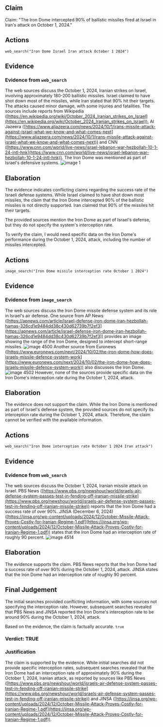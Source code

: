 ## Claim
Claim: "The Iron Dome intercepted 90% of ballistic missiles fired at Israel in Iran's attack on October 1, 2024."

## Actions
```
web_search("Iron Dome Israel Iran attack October 1 2024")
```

## Evidence
### Evidence from `web_search`
The web sources discuss the October 1, 2024, Iranian strikes on Israel, involving approximately 180-200 ballistic missiles.  Israel claimed to have shot down most of the missiles, while Iran stated that 90% hit their targets. The attacks caused minor damage, with some injuries and fatalities.  The sources include reports from Wikipedia ([https://en.wikipedia.org/wiki/October_2024_Iranian_strikes_on_Israel](https://en.wikipedia.org/wiki/October_2024_Iranian_strikes_on_Israel)), Al Jazeera ([https://www.aljazeera.com/news/2024/10/1/irans-missile-attack-against-israel-what-we-know-and-what-comes-next](https://www.aljazeera.com/news/2024/10/1/irans-missile-attack-against-israel-what-we-know-and-what-comes-next)) and CNN ([https://www.cnn.com/world/live-news/israel-lebanon-war-hezbollah-10-1-24-intl-hnk](https://www.cnn.com/world/live-news/israel-lebanon-war-hezbollah-10-1-24-intl-hnk)). The Iron Dome was mentioned as part of Israel's defensive systems. ![image 1](media/0.jpg)


## Elaboration
The evidence indicates conflicting claims regarding the success rate of the Israeli defense systems. While Israel claimed to have shot down most missiles, the claim that the Iron Dome intercepted 90% of the ballistic missiles is not directly supported. Iran claimed that 90% of the missiles hit their targets.

The provided sources mention the Iron Dome as part of Israel's defense, but they do not specify the system's interception rate.

To verify the claim, I would need specific data on the Iron Dome's performance during the October 1, 2024, attack, including the number of missiles intercepted.


## Actions
```
image_search("Iron Dome missile interception rate October 1 2024")
```

## Evidence
### Evidence from `image_search`
The web sources discuss the Iron Dome missile defense system and its role in Israel's air defense. One source from AP News ([https://apnews.com/article/israel-defense-iron-dome-iran-hezbollah-hamas-326cd1e9484dd38c430d62739b7f2ef3](https://apnews.com/article/israel-defense-iron-dome-iran-hezbollah-hamas-326cd1e9484dd38c430d62739b7f2ef3)) provides an image showing the range of the Iron Dome, designed to intercept short-range missiles. ![image 4500](media/2025-08-23_01-01-1755910919-496733.jpg) Another source from Euronews ([https://www.euronews.com/next/2024/10/02/the-iron-dome-how-does-israels-missile-defence-system-work](https://www.euronews.com/next/2024/10/02/the-iron-dome-how-does-israels-missile-defence-system-work)) also discusses the Iron Dome. ![image 4502](media/2025-08-23_01-01-1755910919-594371.jpg) However, none of the sources provide specific data on the Iron Dome's interception rate during the October 1, 2024, attack.


## Elaboration
The evidence does not support the claim. While the Iron Dome is mentioned as part of Israel's defense system, the provided sources do not specify its interception rate during the October 1, 2024, attack. Therefore, the claim cannot be verified with the available information.


## Actions
```
web_search("Iron Dome interception rate October 1 2024 Iran attack")
```

## Evidence
### Evidence from `web_search`
The web sources discuss the October 1, 2024, Iranian missile attack on Israel. PBS News ([https://www.pbs.org/newshour/world/israels-air-defense-system-passes-test-in-fending-off-iranian-missile-strike](https://www.pbs.org/newshour/world/israels-air-defense-system-passes-test-in-fending-off-iranian-missile-strike)) reports that the Iron Dome had a success rate of over 90%. JINSA (December 6, 2024) ([https://jinsa.org/wp-content/uploads/2024/12/October-Missile-Attack-Proves-Costly-for-Iranian-Regime-1.pdf](https://jinsa.org/wp-content/uploads/2024/12/October-Missile-Attack-Proves-Costly-for-Iranian-Regime-1.pdf)) states that the Iron Dome had an interception rate of roughly 90 percent. ![image 4514](media/2025-08-23_01-03-1755911006-339463.jpg)


## Elaboration
The evidence supports the claim. PBS News reports that the Iron Dome had a success rate of over 90% during the October 1, 2024, attack. JINSA states that the Iron Dome had an interception rate of roughly 90 percent.


## Final Judgement
The initial searches provided conflicting information, with some sources not specifying the interception rate. However, subsequent searches revealed that PBS News and JINSA reported the Iron Dome's interception rate to be around 90% during the October 1, 2024, attack.

Based on the evidence, the claim is factually accurate. `true`


### Verdict: TRUE

### Justification
The claim is supported by the evidence. While initial searches did not provide specific interception rates, subsequent searches revealed that the Iron Dome had an interception rate of approximately 90% during the October 1, 2024, Iranian attack, as reported by sources like PBS News ([https://www.pbs.org/newshour/world/israels-air-defense-system-passes-test-in-fending-off-iranian-missile-strike](https://www.pbs.org/newshour/world/israels-air-defense-system-passes-test-in-fending-off-iranian-missile-strike)) and JINSA ([https://jinsa.org/wp-content/uploads/2024/12/October-Missile-Attack-Proves-Costly-for-Iranian-Regime-1.pdf](https://jinsa.org/wp-content/uploads/2024/12/October-Missile-Attack-Proves-Costly-for-Iranian-Regime-1.pdf)).
